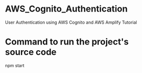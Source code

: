 # AWS_Cognito_Authentication
User Authentication using AWS Cognito and AWS Amplify Tutorial

# Command to run the project's source code
npm start
